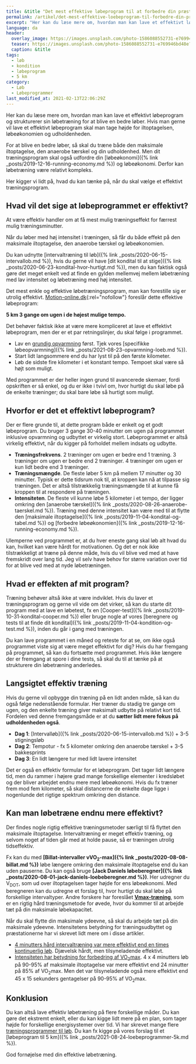 ```yaml
---
title: &title "Det mest effektive løbeprogram til at forbedre din præstation"
permalink: /artikel/det-mest-effektive-loebeprogram-til-forbedre-din-praestation/
excerpt: "Her kan du læse mere om, hvordan man kan lave et effektivt løbeprogram og strukturerer sin løbetræning for at blive en bedre løber. Hvis man gerne vil lave et effektivt løbeprogram skal man tage højde for iltoptagelsen, løbeøkonomien og udholdenheden."
language: da
header:
  overlay_image: https://images.unsplash.com/photo-1586088552731-e769946bd48e?ixid=MnwxMjA3fDB8MHxwaG90by1wYWdlfHx8fGVufDB8fHx8&ixlib=rb-1.2.1&auto=format&fit=crop&w=1950&q=5
  teaser: https://images.unsplash.com/photo-1586088552731-e769946bd48e?ixid=MnwxMjA3fDB8MHxwaG90by1wYWdlfHx8fGVufDB8fHx8&ixlib=rb-1.2.1&auto=format&fit=crop&w=400&q=5
  caption: &title
tags:
  - løb
  - kondition
  - løbeprogram
  - 5 km
category:
  - Løb
  - Løbeprogrammer
last_modified_at: 2021-02-13T22:06:29Z
---
```


Her kan du læse mere om, hvordan man kan lave et effektivt løbeprogram og strukturerer sin løbetræning for at blive en bedre løber. Hvis man gerne vil lave et effektivt løbeprogram skal man tage højde for iltoptagelsen, løbeøkonomien og udholdenheden.

For at blive en bedre løber, så skal du træne både den maksimale iltoptagelse, den anaerobe tærskel og din udholdenhed. Men dit træningsprogram skal også udfordre din [løbeøkonomi]({% link _posts/2019-12-16-running-economy.md %}) og løbeøkonomi. Derfor kan løbetræning være relativt kompleks.

Her kigger vi lidt på, hvad du kan tænke på, når du skal vælge et effektivt træningsprogram.

## Hvad vil det sige at løbeprogrammet er effektivt?

At være effektiv handler om at få mest mulig træningseffekt for færrest mulig træningsminutter.

Når du løber med høj intensitet i træningen, så får du både effekt på den maksimale iltoptagelse, den anaerobe tærskel og løbeøkonomien.

Du kan udnytte [intervaltræning til løb]({% link _posts/2020-06-15-intervallob.md %}), hvis du gerne vil have [dit kondital til at stige]({% link _posts/2020-06-23-kondital-hvor-hurtigt.md %}), men du kan faktisk også gøre det meget enkelt ved at finde en gylden mellemvej mellem løbetræning med lav intensitet og løbetræning med høj intensitet.

Det mest enkle og effektive løbetræningsprogram, man kan forestille sig er utrolig effektivt. [Motion-online.dk](http://web.archive.org/web/20110606134040/http://www.motion-online.dk/konditionstraening/kondition_-_artikler/det_mest_effektive_loebeprogram!/){:rel="nofollow"} foreslår dette effektive løbeprogram:

**5 km 3 gange om ugen i de højest mulige tempo.**

Det behøver faktisk ikke at være mere kompliceret at lave et effektivt løbeprogram, men der er et par retningslinjer, du skal følge i programmet.

- Lav en [grundig opvarmning](/opvarmning/) først. Tjek vores [specifikke løbeopvarmning]({% link _posts/2021-08-23-opvarmning-loeb.md %}).
- Start lidt langsommere end du har lyst til på den første kilometer.
- Løb de sidste fire kilometer i et konstant tempo. Tempoet skal være så højt som muligt.

Med programmet er der heller ingen grund til avancerede skemaer, fordi opskriften er så enkel, og du er ikke i tvivl om, hvor hurtigt du skal løbe på de enkelte træninger; du skal bare løbe så hurtigt som muligt.

## Hvorfor er det et effektivt løbeprogram?

Der er flere grunde til, at dette program både er enkelt og et godt løbeprogram. Du bruger 3 gange 30-40 minutter om ugen på programmet inklusive opvarmning og udbyttet er virkelig stort. Løbeprogrammet er altså virkelig effektivt, når du kigger på forholdet mellem indsats og udbytte.

- **Træningsfrekvens**. 2 træninger om ugen er bedre end 1 træning. 3 træninger om ugen er bedre end 2 træninger. 4 træninger om ugen er kun lidt bedre end 3 træninger.
- **Træningsmængde**. De fleste løber 5 km på mellem 17 minutter og 30 minutter. Typisk er dette tidsrum nok til, at kroppen kan nå at tilpasse sig træningen. Det er altså tilstrækkelig træningsmængde til at kunne få kroppen til at respondere på træningen.
- **Intensiteten**. De fleste vil kunne løbe 5 kilometer i et tempo, der ligger omkring den [anaerobe tærskel]({% link _posts/2020-08-26-anaerobe-taerskel.md %}). Træning med denne intensitet kan være med til at flytte den [maksimale iltoptagelse]({% link _posts/2019-11-04-kondital-og-tabel.md %}) og [forbedre løbeøkonomien]({% link _posts/2019-12-16-running-economy.md %}).

Ulemperne ved programmet er, at du hver eneste gang skal løb alt hvad du kan, hvilket kan være hårdt for motivationen. Og det er nok ikke tilstrækkeligt at træne på denne måde, hvis du vil blive ved med at have fremskridt over lang tid. Jeg vil selv have behov for større variation over tid for at blive ved med at nyde løbetræningen.

## Hvad er effekten af mit program?

Træning behøver altså ikke at være indviklet. Hvis du laver et træningsprogram og gerne vil vide om det virker, så kan du starte dit program med at lave en løbetest, fx en [Cooper-test]({% link _posts/2019-10-31-kondital-cooper.md %}) eller bruge nogle af vores [beregnere og tests til at finde dit kondital]({% link _posts/2019-11-04-kondition-og-test.md %}), inden du går i gang med træningen.

Du kan lave programmet i en måned og reteste for at se, om ikke også programmet viste sig at være meget effektivt for dig? Hvis du har fremgang på programmet, så kan du fortsætte med programmet. Hvis ikke længere der er fremgang at spore i dine tests, så skal du til at tænke på at strukturere din løbetræning anderledes.

## Langsigtet effektiv træning

Hvis du gerne vil opbygge din træning på en lidt anden måde, så kan du også følge nedenstående formular. Her træner du stadig tre gange om ugen, og den enkelte træning giver maksimalt udbytte på relativt kort tid. Fordelen ved denne fremgangsmåde er at du **sætter lidt mere fokus på udholdenheden også**.

- **Dag 1**: [Intervalløb]({% link _posts/2020-06-15-intervallob.md %}) + 3-5 stigningsløb
- **Dag 2**: Tempotur - fx 5 kilometer omkring den anaerobe tærskel + 3-5 bakkesprints
- **Dag 3**: En lidt længere tur med lidt lavere intensitet

Det er også en effektiv formular for et løbeprogram. Det tager lidt længere tid, men du rammer i højere grad mange forskellige elementer i kredsløbet og der bliver arbejdet endnu mere med løbeøkonomi. Hvis du fx træner frem mod fem kilometer, så skal distancerne de enkelte dage ligge i nogenlunde det rigtige spektrum omkring den distance.

## Kan man løbetræne endnu mere effektivt?

Der findes nogle rigtig effektive træningsmetoder særligt til få flyttet den maksimale iltoptagelse. Intervaltræning er meget effektiv træning, og selvom noget af tiden går med at holde pause, så er træningen utrolig tidseffektiv.

Fx kan du med **[Billat-intervaller vVO<sub>2</sub>-max]({% link _posts/2020-08-08-billat.md %})** løbe længere omkring den maksimale iltoptagelse end du kan uden pauserne. Du kan også bruge **[Jack Daniels løbeberegner]({% link _posts/2020-08-01-jack-daniels-loebeberegner.md %})**. Her udregner du V<sub>DOT</sub>, som ud over iltoptagelsen tager højde for ens løbeøkonomi. Med beregneren kan du udregne et forslag til, hvor hurtigt du skal løbe på forskellige intervaltyper. Andre forskere har foreslået **[Vmax-træning](/vmax/)**, som er en rigtig hård træningsmetode for øvede, hvor du kommer til at arbejde tæt på din maksimale løbekapacitet.

Når du skal flytte din maksimale ydeevne, så skal du arbejde tæt på din maksimale ydeevne. Intensitetens betydning for træningsudbyttet og præstationerne har vi skrevet lidt mere om i disse artikler.

- [4 minutters hård intervaltræning var mere effektivt end en times kontinuerlig løb](/artikel/4-minutters-haard-intervaltraening-bedre-end-en-times-moderat-loeb). Djævelsk hårdt, men tilsyneladende effektivt.
- [Intensiteten har betydning for forbedring af VO<sub>2</sub>max](/intensitet-vo2max/). 4 x 4 minutters løb på 90-95% af maksimale iltoptagelse var mere effektivt end 24 minutter på 85% af VO<sub>2</sub>max. Men det var tilsyneladende også mere effektivt end 45 x 15 sekunders gentagelser på 90-95% af VO<sub>2</sub>max.

## Konklusion

Du kan altså lave effektiv løbetræning på flere forskellige måder. Du kan gøre det ekstremt enkelt, eller du kan kigge lidt mere på en plan, som tager højde for forskellige energisystemer over tid. Vi har skrevet mange flere [træningsprogrammer til løb](/loebeprogrammer/). Du kan fx kigge på vores forslag til et [løbeprogram til 5 km]({% link _posts/2021-08-24-loebeprogrammer-5k.md %}).

God fornøjelse med din effektive løbetræning.
